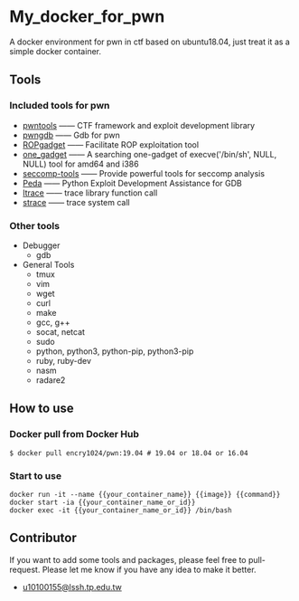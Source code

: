# My_docker_for_pwn
A docker environment for pwn in ctf based on ubuntu18.04, just treat it as a simple docker container.
    
## Tools


### Included tools for pwn

- [pwntools](https://github.com/Gallopsled/pwntools)  —— CTF framework and exploit development library
- [pwngdb](https://github.com/scwuaptx/Pwngdb) —— Gdb for pwn
- [ROPgadget](https://github.com/JonathanSalwan/ROPgadget)  —— Facilitate ROP exploitation tool
- [one_gadget](https://github.com/david942j/one_gadget) —— A searching one-gadget of execve('/bin/sh', NULL, NULL) tool for amd64 and i386
- [seccomp-tools](https://github.com/david942j/seccomp-tools) —— Provide powerful tools for seccomp analysis
- [Peda](https://github.com/longld/peda) —— Python Exploit Development Assistance for GDB
- [ltrace](https://linux.die.net/man/1/ltrace)      —— trace library function call
- [strace](https://linux.die.net/man/1/strace)     —— trace system call

### Other tools

- Debugger
  - gdb
- General Tools
  - tmux
  - vim
  - wget
  - curl
  - make
  - gcc, g++
  - socat, netcat
  - sudo
  - python, python3, python-pip, python3-pip
  - ruby, ruby-dev
  - nasm
  - radare2
    

## How to use

### Docker pull from Docker Hub

```
$ docker pull encry1024/pwn:19.04 # 19.04 or 18.04 or 16.04
```

### Start to use
    
    docker run -it --name {{your_container_name}} {{image}} {{command}}
    docker start -ia {{your_container_name_or_id}}
    docker exec -it {{your_container_name_or_id}} /bin/bash
    

## Contributor

If you want to add some tools and packages, please feel free to pull-request.
Please let me know if you have any idea to make it better.
* u10100155@lssh.tp.edu.tw
